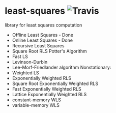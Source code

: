 # least-squares ![Travis](https://travis-ci.org/redroy44/least-squares.svg?branch=master)
library for least squares computation
- Offline Least Squares - Done
- Online Least Squares - Done
- Recursive Least Squares
- Square Root RLS Potter's Algorithm
- Fast LS
- Levinson-Durbin
- Lee-Morf-Friedlander algorithm
Nonstationary:
- Weighted LS
- Exponentially Weighted RLS
- Square Root Exponentially Weighted RLS
- Fast Exponentially Weighted RLS
- Lattice Exponentially Weighted RLS
- constant-memory WLS
- variable-memory WLS
